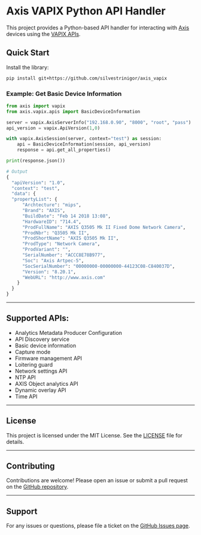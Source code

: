 # Axis VAPIX Python API Handler

This project provides a Python-based API handler for interacting with [Axis](https://www.axis.com/) devices using the [VAPIX APIs](https://developer.axis.com/vapix).

## Quick Start

Install the library:

```bash
pip install git+https://github.com/silvestrinigor/axis_vapix
```

### Example: Get Basic Device Information

```python
from axis import vapix
from axis.vapix.apis import BasicDeviceInformation

server = vapix.AxisServerInfo("192.168.0.90", "8000", "root", "pass")
api_version = vapix.ApiVersion(1,0)

with vapix.AxisSession(server, context="test") as session:
    api = BasicDeviceInformation(session, api_version)
    response = api.get_all_properties()

print(response.json())

# Output
{
  "apiVersion": "1.0",
  "context": "test",
  "data": {
  "propertyList": {
      "Archtecture": "mips",
      "Brand": "AXIS",
      "BuildDate": "Feb 14 2018 13:08",
      "HardwareID": "714.4",
      "ProdFullName": "AXIS Q3505 Mk II Fixed Dome Network Camera",
      "ProdNbr": "Q3505 Mk II",
      "ProdShortName": "AXIS Q3505 Mk II",
      "ProdType": "Network Camera",
      "ProdVariant": "",
      "SerialNumber": "ACCC8E78B977",
      "Soc": "Axis Artpec-5",
      "SocSerialNumber": "00000000-00000000-44123C08-C840037D",
      "Version": "8.20.1",
      "WebURL": "http://www.axis.com"
    }
  }
}
```

---

## Supported APIs:
- Analytics Metadata Producer Configuration
- API Discovery service
- Basic device information
- Capture mode
- Firmware management API
- Loitering guard
- Network settings API
- NTP API
- AXIS Object analytics API
- Dynamic overlay API
- Time API

---

## License

This project is licensed under the MIT License. See the [LICENSE](./LICENSE) file for details.

---

## Contributing

Contributions are welcome! Please open an issue or submit a pull request on the [GitHub repository](https://github.com/silvestrinigor/axis_vapix).

---

## Support

For any issues or questions, please file a ticket on the [GitHub Issues page](https://github.com/silvestrinigor/axis_vapix/issues).